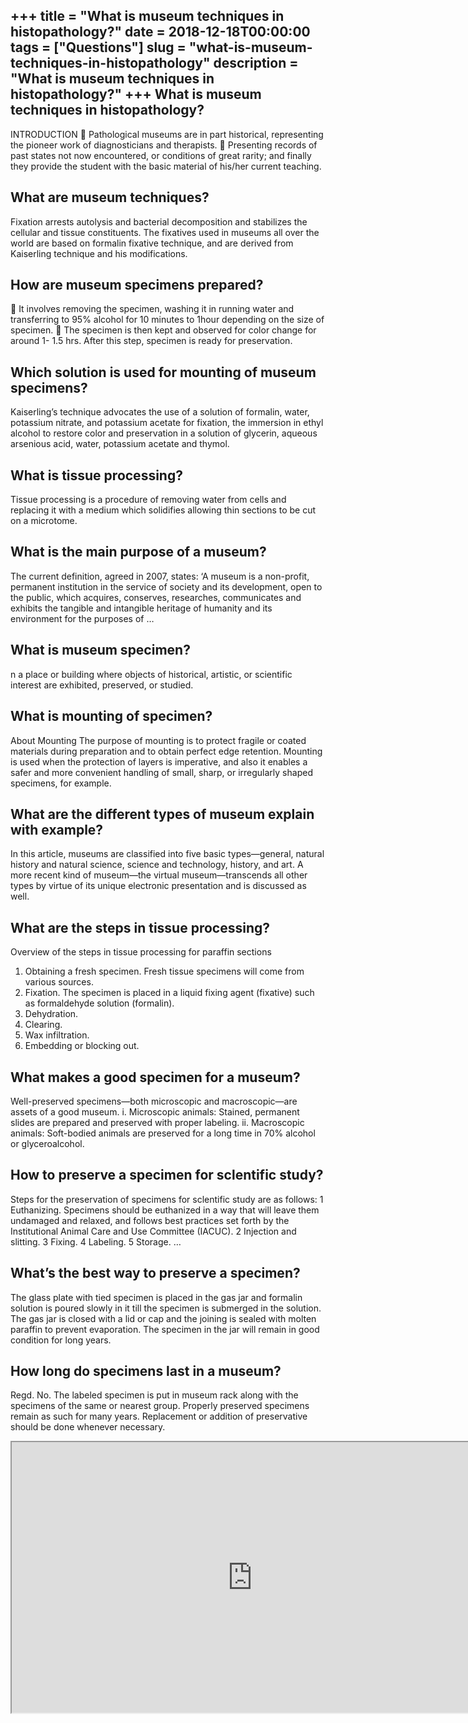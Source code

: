 +++
title = "What is museum techniques in histopathology?"
date = 2018-12-18T00:00:00
tags = ["Questions"]
slug = "what-is-museum-techniques-in-histopathology"
description = "What is museum techniques in histopathology?"
+++
What is museum techniques in histopathology?
--------------------------------------------

INTRODUCTION  Pathological museums are in part historical, representing the pioneer work of diagnosticians and therapists.  Presenting records of past states not now encountered, or conditions of great rarity; and finally they provide the student with the basic material of his/her current teaching.

What are museum techniques?
---------------------------

Fixation arrests autolysis and bacterial decomposition and stabilizes the cellular and tissue constituents. The fixatives used in museums all over the world are based on formalin fixative technique, and are derived from Kaiserling technique and his modifications.

How are museum specimens prepared?
----------------------------------

 It involves removing the specimen, washing it in running water and transferring to 95% alcohol for 10 minutes to 1hour depending on the size of specimen.  The specimen is then kept and observed for color change for around 1- 1.5 hrs. After this step, specimen is ready for preservation.

Which solution is used for mounting of museum specimens?
--------------------------------------------------------

Kaiserling’s technique advocates the use of a solution of formalin, water, potassium nitrate, and potassium acetate for fixation, the immersion in ethyl alcohol to restore color and preservation in a solution of glycerin, aqueous arsenious acid, water, potassium acetate and thymol.

What is tissue processing?
--------------------------

Tissue processing is a procedure of removing water from cells and replacing it with a medium which solidifies allowing thin sections to be cut on a microtome.

What is the main purpose of a museum?
-------------------------------------

The current definition, agreed in 2007, states: ‘A museum is a non-profit, permanent institution in the service of society and its development, open to the public, which acquires, conserves, researches, communicates and exhibits the tangible and intangible heritage of humanity and its environment for the purposes of …

What is museum specimen?
------------------------

n a place or building where objects of historical, artistic, or scientific interest are exhibited, preserved, or studied.

What is mounting of specimen?
-----------------------------

About Mounting The purpose of mounting is to protect fragile or coated materials during preparation and to obtain perfect edge retention. Mounting is used when the protection of layers is imperative, and also it enables a safer and more convenient handling of small, sharp, or irregularly shaped specimens, for example.

What are the different types of museum explain with example?
------------------------------------------------------------

In this article, museums are classified into five basic types—general, natural history and natural science, science and technology, history, and art. A more recent kind of museum—the virtual museum—transcends all other types by virtue of its unique electronic presentation and is discussed as well.

What are the steps in tissue processing?
----------------------------------------

Overview of the steps in tissue processing for paraffin sections

1. Obtaining a fresh specimen. Fresh tissue specimens will come from various sources.
2. Fixation. The specimen is placed in a liquid fixing agent (fixative) such as formaldehyde solution (formalin).
3. Dehydration.
4. Clearing.
5. Wax infiltration.
6. Embedding or blocking out.

What makes a good specimen for a museum?
----------------------------------------

Well-preserved specimens—both micro­scopic and macroscopic—are assets of a good museum. i. Microscopic animals: Stained, permanent slides are prepared and preserved with proper labeling. ii. Macroscopic animals: Soft-bodied animals are preserved for a long time in 70% alcohol or glyceroalcohol.

How to preserve a specimen for sclentific study?
------------------------------------------------

Steps for the preservation of specimens for sclentific study are as follows: 1 Euthanizing. Specimens should be euthanized in a way that will leave them undamaged and relaxed, and follows best practices set forth by the Institutional Animal Care and Use Committee (IACUC). 2 Injection and slitting. 3 Fixing. 4 Labeling. 5 Storage. …

What’s the best way to preserve a specimen?
-------------------------------------------

The glass plate with tied specimen is placed in the gas jar and formalin solution is poured slowly in it till the specimen is submerged in the solution. The gas jar is closed with a lid or cap and the joining is sealed with molten paraffin to prevent evapo­ration. The specimen in the jar will remain in good condition for long years.

How long do specimens last in a museum?
---------------------------------------

Regd. No. The labeled specimen is put in museum rack along with the specimens of the same or nearest group. Properly preserved specimens remain as such for many years. Replacement or addition of preservative should be done when­ever necessary.

<iframe allow="accelerometer; autoplay; clipboard-write; encrypted-media; gyroscope; picture-in-picture" allowfullscreen="" class="__youtube_prefs__  epyt-is-override  no-lazyload" data-no-lazy="1" data-origheight="433" data-origwidth="770" data-skipgform_ajax_framebjll="" height="433" id="_ytid_73343" loading="lazy" src="https://www.youtube.com/embed/jWwNGgdAGDM?enablejsapi=1&autoplay=0&cc_load_policy=0&cc_lang_pref=&iv_load_policy=1&loop=0&modestbranding=0&rel=1&fs=1&playsinline=0&autohide=2&theme=dark&color=red&controls=1&" title="YouTube player" width="770"></iframe>